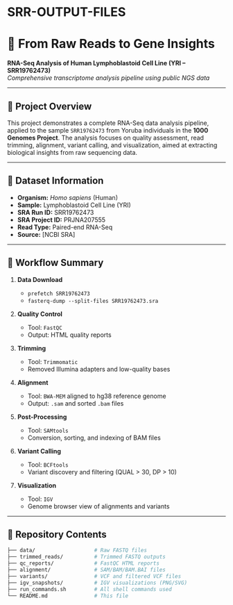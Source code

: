 # SRR-OUTPUT-FILES
# 🧬 From Raw Reads to Gene Insights  
**RNA-Seq Analysis of Human Lymphoblastoid Cell Line (YRI – SRR19762473)**  
_Comprehensive transcriptome analysis pipeline using public NGS data_

---

## 📌 Project Overview

This project demonstrates a complete RNA-Seq data analysis pipeline, applied to the sample `SRR19762473` from Yoruba individuals in the **1000 Genomes Project**. The analysis focuses on quality assessment, read trimming, alignment, variant calling, and visualization, aimed at extracting biological insights from raw sequencing data.

---

## 🧬 Dataset Information

- **Organism:** *Homo sapiens* (Human)  
- **Sample:** Lymphoblastoid Cell Line (YRI)  
- **SRA Run ID:** SRR19762473  
- **SRA Project ID:** PRJNA207555  
- **Read Type:** Paired-end RNA-Seq  
- **Source:** [NCBI SRA]
---

## 🧪 Workflow Summary

1. **Data Download**
   - `prefetch SRR19762473`
   - `fasterq-dump --split-files SRR19762473.sra`

2. **Quality Control**
   - Tool: `FastQC`
   - Output: HTML quality reports

3. **Trimming**
   - Tool: `Trimmomatic`
   - Removed Illumina adapters and low-quality bases

4. **Alignment**
   - Tool: `BWA-MEM` aligned to hg38 reference genome
   - Output: `.sam` and sorted `.bam` files

5. **Post-Processing**
   - Tool: `SAMtools`
   - Conversion, sorting, and indexing of BAM files

6. **Variant Calling**
   - Tool: `BCFtools`
   - Variant discovery and filtering (QUAL > 30, DP > 10)

7. **Visualization**
   - Tool: `IGV`
   - Genome browser view of alignments and variants

---

## 📂 Repository Contents

```bash
├── data/                   # Raw FASTQ files
├── trimmed_reads/          # Trimmed FASTQ outputs
├── qc_reports/             # FastQC HTML reports
├── alignment/              # SAM/BAM/BAM.BAI files
├── variants/               # VCF and filtered VCF files
├── igv_snapshots/          # IGV visualizations (PNG/SVG)
├── run_commands.sh         # All shell commands used
└── README.md               # This file


